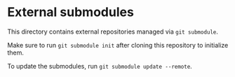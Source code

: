 External submodules
=================

This directory contains external repositories managed via `git submodule`.

Make sure to run `git submodule init` after cloning this repository to initialize them.

To update the submodules, run `git submodule update --remote`.
